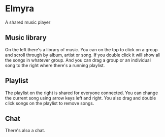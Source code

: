 # Elmyra
A shared music player

## Music library
On the left there's a library of music.  You can on the top to click on a group and scroll through by album, artist or song.  If you double click it will show all the songs in whatever group.  And you can drag a group or an individual song to the right where there's a running playlist.


## Playlist
The playlist on the right is shared for everyone connected. You can change the current song using arrow keys left and right.  You also drag and double click songs on the playlist to remove songs.


## Chat
There's also a chat.
